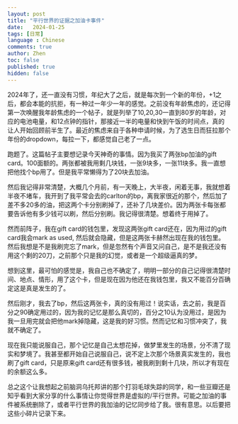 ```yaml
---
layout: post
title: "平行世界的证据之加油卡事件"
date:   2024-01-25
tags: [日常]
language : Chinese
comments: true
author: Zhen
toc: false
published: true
hidden: false
---
```

2024年了，还一直没有习惯，年纪大了之后，就是每次到一个新的年份，+1之后，都会本能的抗拒，有一种过一年少一年的感觉。之前没有年龄焦虑的，还记得第一次唤醒我年龄焦虑的一个帖子，就是列举了10,20,30一直到80岁的年龄，对应的电池电量，和12点钟的指针，那接近一半的电量和快到午饭的时间点，真的让人开始回顾前半生了。最近的焦虑来自于各种申请时候，为了选生日而狂拉那个年份的dropdown，每拉一下，都感觉自己老了一点。

跑题了。这篇帖子主要想记录今天神奇的事情。因为我买了两张bp加油的gift card。100面额的。两张都被我用剩几块钱，一张9块多，一张11块多。我一直想把他找个bp用了。但是我平常懒得为了20块去加油。

然后我记得非常清楚，大概几个月前，有一天晚上，大半夜，闲着无事，我就想着半夜不堵车，我开到了我平常会去的carlton的bp，离我家很近的那个，然后加了差不多20多的油，把这两个卡分别刷掉了，还补了几块差价。因为两张卡每张都要告诉他有多少钱可以刷，然后分别刷。我记得很清楚。想着终于用掉了。

然而前阵子，我在gift card的钱包里，发现这两张gift card还在，因为用过的gift card我会mark as used, 然后就会隐藏，但是这两张卡赫然出现在我的钱包里。然后我想是不是我刷完忘了mark，但是忽然有个声音又问自己，是不是我还没有用这个剩的20刀，之前那个只是我的幻觉，或者是一个超级逼真的梦。

想到这里，最可怕的感觉是，我自己也不确定了，明明一部分的自己记得很清楚时间、地点、情形，用了这个卡，但是现在因为他还在我钱包里，我又不能百分百确定这是真是发生的了。

然后刚才，我去了bp，然后这两张卡，真的没有用过！说实话，去之前，我是百分之90确定用过的，因为我的记忆是那么真切的，百分之10认为没用过，是因为我一旦用完就会把他mark掉隐藏，这是我的好习惯。然而记忆和习惯冲突了，我就不确定了。

现在我只能说服自己，那个记忆是自己太想花掉，做梦里发生的场景，分不清了现实和梦境了。我甚至都开始自己说服自己，说不定上次那个场景真实发生的，我也刷了gift card，只是原来gift card还有很多钱，被我刷到剩十几块，所以才有现在的余额这么多。

总之这个让我想起之前脑洞乌托邦讲的那个打羽毛球失踪的同学，和一些豆瓣还是知乎看到大家分享的什么事情让你觉得世界是虚拟的/平行世界。可能之加油的事件被系统删除了，或者平行世界的我加油的记忆同步给了我。很有意思。以后要把这些小碎片记录下来。
<!--stackedit_data:
eyJoaXN0b3J5IjpbLTU5MDY2Njc2OV19
-->